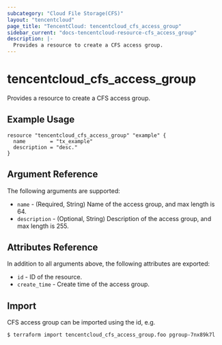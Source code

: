 ```yaml
---
subcategory: "Cloud File Storage(CFS)"
layout: "tencentcloud"
page_title: "TencentCloud: tencentcloud_cfs_access_group"
sidebar_current: "docs-tencentcloud-resource-cfs_access_group"
description: |-
  Provides a resource to create a CFS access group.
---
```


# tencentcloud_cfs_access_group

Provides a resource to create a CFS access group.

## Example Usage

```hcl
resource "tencentcloud_cfs_access_group" "example" {
  name        = "tx_example"
  description = "desc."
}
```

## Argument Reference

The following arguments are supported:

* `name` - (Required, String) Name of the access group, and max length is 64.
* `description` - (Optional, String) Description of the access group, and max length is 255.

## Attributes Reference

In addition to all arguments above, the following attributes are exported:

* `id` - ID of the resource.
* `create_time` - Create time of the access group.


## Import

CFS access group can be imported using the id, e.g.

```
$ terraform import tencentcloud_cfs_access_group.foo pgroup-7nx89k7l
```


